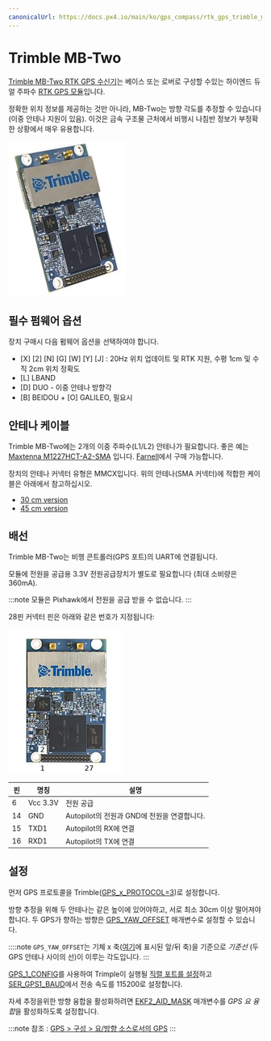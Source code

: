 ```yaml
---
canonicalUrl: https://docs.px4.io/main/ko/gps_compass/rtk_gps_trimble_mb_two
---
```


# Trimble MB-Two

[Trimble MB-Two RTK GPS 수신기](https://www.trimble.com/Precision-GNSS/MB-Two-Board.aspx)는 베이스 또는 로버로 구성할 수있는 하이엔드 듀얼 주파수 [RTK GPS 모듈](../gps_compass/rtk_gps.md)입니다.

정확한 위치 정보를 제공하는 것만 아니라, MB-Two는 방향 각도를 추정할 수 있습니다 (이중 안테나 지원이 있음). 이것은 금속 구조물 근처에서 비행시 나침반 정보가 부정확한 상황에서 매우 유용합니다.

![MB-Two 대표 이미지](../../assets/hardware/gps/rtk_trimble_two_gnss_hero.jpg)


## 필수 펌웨어 옵션

장치 구매시 다음 펌웨어 옵션을 선택하여야 합니다.
- \[X\] \[2\] \[N\] \[G\] \[W\] \[Y\] \[J\]  : 20Hz 위치 업데이트 및 RTK 지원, 수평 1cm 및 수직 2cm 위치 정확도
- \[L\] LBAND
- \[D\] DUO - 이중 안테나 방향각
- \[B\] BEIDOU + \[O\] GALILEO, 필요시

## 안테나 케이블

Trimble MB-Two에는 2개의 이중 주파수(L1/L2) 안테나가 필요합니다. 좋은 예는 [Maxtenna M1227HCT-A2-SMA](http://www.maxtena.com/products/helicore/m1227hct-a2-sma/) 입니다.  [Farnell](https://uk.farnell.com/maxtena/m1227hct-a2-sma/antenna-1-217-1-25-1-565-1-61ghz/dp/2484959)에서 구매 가능합니다.

장치의 안테나 커넥터 유형은 MMCX입니다. 위의 안테나(SMA 커넥터)에 적합한 케이블은 아래에서 참고하십시오.
- [30 cm version](https://www.digikey.com/products/en?mpart=415-0073-012&v=24)
- [45 cm version](https://www.digikey.com/products/en?mpart=415-0073-018&v=24)

## 배선

Trimble MB-Two는 비행 콘트롤러(GPS 포트)의 UART에 연결됩니다.

모듈에 전원을 공급용 3.3V 전원공급장치가 별도로 필요합니다 (최대 소비량은 360mA).

:::note
모듈은 Pixhawk에서 전원을 공급 받을 수 없습니다.
:::

28핀 커넥터 핀은 아래와 같은 번호가 지정됩니다:

![MB-Two 핀배열](../../assets/hardware/gps/rtk_trimble_two_gnss_pinouts.jpg)

| 핀  | 명칭       | 설명                             |
| -- | -------- | ------------------------------ |
| 6  | Vcc 3.3V | 전원 공급                          |
| 14 | GND      | Autopilot의 전원과 GND에 전원을 연결합니다. |
| 15 | TXD1     | Autopilot의 RX에 연결              |
| 16 | RXD1     | Autopilot의 TX에 연결              |

## 설정

먼저 GPS 프로토콜을 Trimble([GPS_x_PROTOCOL=3](../advanced_config/parameter_reference.md#GPS_1_PROTOCOL))로 설정합니다.

방향 추정을 위해 두 안테나는 같은 높이에 있어야하고, 서로 최소 30cm 이상 떨어져야 합니다. 두 GPS가 향하는 방향은 [GPS_YAW_OFFSET](../advanced_config/parameter_reference.md#GPS_YAW_OFFSET) 매개변수로 설정할 수 있습니다.

::::note `GPS_YAW_OFFSET`는 기체 x 축([여기](../config/flight_controller_orientation.md#calculating-orientation)에 표시된 앞/뒤 축)을 기준으로 *기준선* (두 GPS 안테나 사이의 선)이 이루는 각도입니다.
:::

[GPS_1_CONFIG](../advanced_config/parameter_reference.md#GPS_1_CONFIG)를 사용하여 Trimple이 실행될 [직렬 포트를 설정](../peripherals/serial_configuration.md)하고 [SER_GPS1_BAUD](../advanced_config/parameter_reference.md#SER_GPS1_BAUD)에서 전송 속도를 115200로 설정합니다.

자세 추정을위한 방향 융합을 활성화하려면 [EKF2_AID_MASK](../advanced_config/parameter_reference.md#EKF2_AID_MASK) 매개변수를 *GPS 요 융합*을 활성화하도록 설정합니다.

:::note
참조 : [GPS &gt; 구성 &gt; 요/방향 소스로서의 GPS](../gps_compass/README.md#configuring-gps-as-yaw-heading-source)
:::
